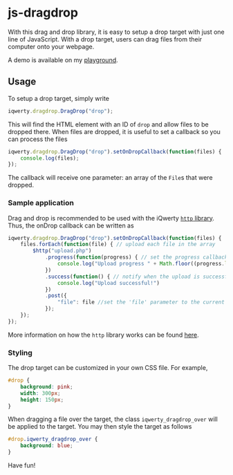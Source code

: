 # js-dragdrop

With this drag and drop library, it is easy to setup a drop target with just one line of JavaScript. With a drop target, users can drag files from their computer onto your webpage.

A demo is available on my [playground](https://www.michaelcheng.us/playground/lib-js/dragdrop/).

## Usage
To setup a drop target, simply write

```javascript
iqwerty.dragdrop.DragDrop("drop");
```

This will find the HTML element with an ID of `drop` and allow files to be dropped there. When files are dropped, it is useful to set a callback so you can process the files

```javascript
iqwerty.dragdrop.DragDrop("drop").setOnDropCallback(function(files) {
	console.log(files);
});
```

The callback will receive one parameter: an array of the `File`s that were dropped.

### Sample application
Drag and drop is recommended to be used with the iQwerty [`http` library](https://github.com/mlcheng/js-http). Thus, the onDrop callback can be written as

```javascript
iqwerty.dragdrop.DragDrop("drop").setOnDropCallback(function(files) {
	files.forEach(function(file) { // upload each file in the array
		$http("upload.php")
			.progress(function(progress) { // set the progress callback
				console.log("Upload progress " + Math.floor((progress.loaded/progress.total)*100) + "%");
			})
			.success(function() { // notify when the upload is successful
				console.log("Upload successful!")
			})
			.post({
				"file": file //set the 'file' parameter to the current file and POST it to the server
			});
	});
});
```

More information on how the `http` library works can be found [here](https://github.com/mlcheng/js-http).

### Styling
The drop target can be customized in your own CSS file. For example,

```css
#drop {
	background: pink;
	width: 300px;
	height: 150px;
}
```

When dragging a file over the target, the class `iqwerty_dragdrop_over` will be applied to the target. You may then style the target as follows

```css
#drop.iqwerty_dragdrop_over {
	background: blue;
}
```

Have fun!
